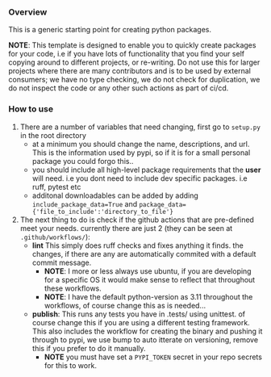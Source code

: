 
### Overview

This is a generic starting point for creating python packages.

**NOTE**: This template is designed to enable you to quickly create packages for your code, i.e if you have lots of functionality that you find your self copying around to different projects, or re-writing. Do not use this for larger projects where there are many contributors and is to be used by external consumers; we have no type checking, we do not check for duplication, we do not inspect the code or any other such actions as part of ci/cd.

### How to use

1. There are a number of variables that need changing, first go to `setup.py` in the root directory
    * at a minimum you should change the name, descriptions, and url. This is the information used by pypi, so if it is for a small personal package you could forgo this..
    * you should include all high-level package requirements that the **user** will need. i.e you dont need to include dev specific packages. i.e ruff, pytest etc
    * additonal downloadables can be added by adding `include_package_data=True` and `package_data={'file_to_include':'directory_to_file'}`
2.  The next thing to do is check if the github actions that are pre-defined meet your needs. currently there are just 2 (they can be seen at `.github/workflows/`):
    * **lint** This simply does ruff checks and fixes anything it finds. the changes, if there are any are automatically commited with a default commit message.
      * **NOTE**: I more or less always use ubuntu, if you are developing for a specific OS it would make sense to reflect that throughout these workflows.
      *  **NOTE**: I have the default python-version as 3.11 throughout the workflows, of course change this as is needed...
    * **publish**: This runs any tests you have in .tests/ using unittest. of course change this if you are using a different testing framework. This also includes the workflow for creating the binary and pushing it through to pypi, we use bump to auto itterate on versioning, remove this if you prefer to do it manually.
      * **NOTE** you must have set a `PYPI_TOKEN` secret in your repo secrets for this to work.
